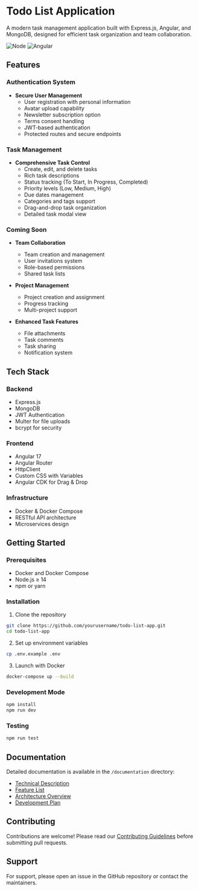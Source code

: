 # Todo List Application

A modern task management application built with Express.js, Angular, and MongoDB, designed for efficient task organization and team collaboration.

![Node](https://img.shields.io/badge/node-%3E%3D14.0.0-brightgreen)
![Angular](https://img.shields.io/badge/angular-17-red)

## Features

### Authentication System

- **Secure User Management**
  - User registration with personal information
  - Avatar upload capability
  - Newsletter subscription option
  - Terms consent handling
  - JWT-based authentication
  - Protected routes and secure endpoints

### Task Management

- **Comprehensive Task Control**
  - Create, edit, and delete tasks
  - Rich task descriptions
  - Status tracking (To Start, In Progress, Completed)
  - Priority levels (Low, Medium, High)
  - Due dates management
  - Categories and tags support
  - Drag-and-drop task organization
  - Detailed task modal view

### Coming Soon

- **Team Collaboration**

  - Team creation and management
  - User invitations system
  - Role-based permissions
  - Shared task lists

- **Project Management**

  - Project creation and assignment
  - Progress tracking
  - Multi-project support

- **Enhanced Task Features**
  - File attachments
  - Task comments
  - Task sharing
  - Notification system

## Tech Stack

### Backend

- Express.js
- MongoDB
- JWT Authentication
- Multer for file uploads
- bcrypt for security

### Frontend

- Angular 17
- Angular Router
- HttpClient
- Custom CSS with Variables
- Angular CDK for Drag & Drop

### Infrastructure

- Docker & Docker Compose
- RESTful API architecture
- Microservices design

## Getting Started

### Prerequisites

- Docker and Docker Compose
- Node.js ≥ 14
- npm or yarn

### Installation

1. Clone the repository

```bash
git clone https://github.com/yourusername/todo-list-app.git
cd todo-list-app
```

2. Set up environment variables

```bash
cp .env.example .env
```

3. Launch with Docker

```bash
docker-compose up --build
```

### Development Mode

```bash
npm install
npm run dev
```

### Testing

```bash
npm run test
```

## Documentation

Detailed documentation is available in the `/documentation` directory:

- [Technical Description](documentation/description.md)
- [Feature List](documentation/features.md)
- [Architecture Overview](documentation/structure.md)
- [Development Plan](documentation/plan.md)

## Contributing

Contributions are welcome! Please read our [Contributing Guidelines](CONTRIBUTING.md) before submitting pull requests.

## Support

For support, please open an issue in the GitHub repository or contact the maintainers.
